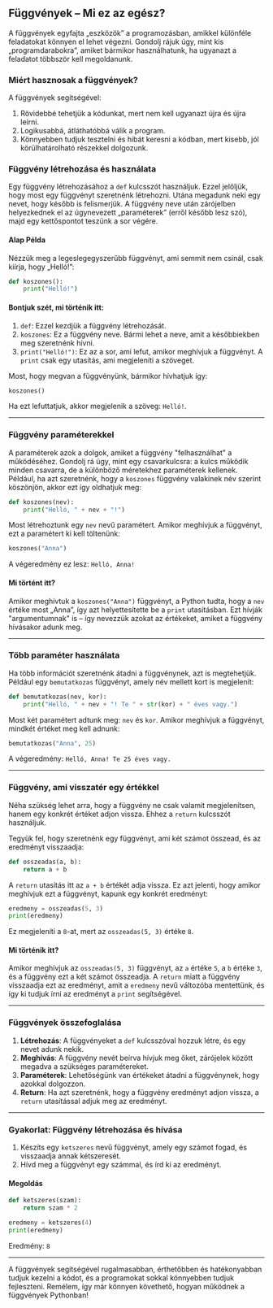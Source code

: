 ## Függvények – Mi ez az egész?

A függvények egyfajta „eszközök” a programozásban, amikkel különféle feladatokat könnyen el lehet végezni. Gondolj rájuk úgy, mint kis „programdarabokra”, amiket bármikor használhatunk, ha ugyanazt a feladatot többször kell megoldanunk.

### Miért hasznosak a függvények?
A függvények segítségével:
1. Rövidebbé tehetjük a kódunkat, mert nem kell ugyanazt újra és újra leírni.
2. Logikusabbá, átláthatóbbá válik a program.
3. Könnyebben tudjuk tesztelni és hibát keresni a kódban, mert kisebb, jól körülhatárolható részekkel dolgozunk.

### Függvény létrehozása és használata
Egy függvény létrehozásához a `def` kulcsszót használjuk. Ezzel jelöljük, hogy most egy függvényt szeretnénk létrehozni. Utána megadunk neki egy nevet, hogy később is felismerjük. A függvény neve után zárójelben helyezkednek el az úgynevezett „paraméterek” (erről később lesz szó), majd egy kettőspontot teszünk a sor végére.

#### Alap Példa
Nézzük meg a legeslegegyszerűbb függvényt, ami semmit nem csinál, csak kiírja, hogy „Helló!”:

```python
def koszones():
    print("Helló!")
```

#### Bontjuk szét, mi történik itt:
1. `def`: Ezzel kezdjük a függvény létrehozását.
2. `koszones`: Ez a függvény neve. Bármi lehet a neve, amit a későbbiekben meg szeretnénk hívni.
3. `print("Helló!")`: Ez az a sor, ami lefut, amikor meghívjuk a függvényt. A `print` csak egy utasítás, ami megjeleníti a szöveget.

Most, hogy megvan a függvényünk, bármikor hívhatjuk így:

```python
koszones()
```

Ha ezt lefuttatjuk, akkor megjelenik a szöveg: `Helló!`.

---

### Függvény paraméterekkel

A paraméterek azok a dolgok, amiket a függvény "felhasználhat" a működéséhez. Gondolj rá úgy, mint egy csavarkulcsra: a kulcs működik minden csavarra, de a különböző méretekhez paraméterek kellenek. Például, ha azt szeretnénk, hogy a `koszones` függvény valakinek név szerint köszönjön, akkor ezt így oldhatjuk meg:

```python
def koszones(nev):
    print("Helló, " + nev + "!")
```

Most létrehoztunk egy `nev` nevű paramétert. Amikor meghívjuk a függvényt, ezt a paramétert ki kell töltenünk:

```python
koszones("Anna")
```

A végeredmény ez lesz: `Helló, Anna!`

#### Mi történt itt?
Amikor meghívtuk a `koszones("Anna")` függvényt, a Python tudta, hogy a `nev` értéke most „Anna”, így azt helyettesítette be a `print` utasításban. Ezt hívják "argumentumnak" is – így nevezzük azokat az értékeket, amiket a függvény hívásakor adunk meg.

---

### Több paraméter használata

Ha több információt szeretnénk átadni a függvénynek, azt is megtehetjük. Például egy `bemutatkozas` függvényt, amely név mellett kort is megjelenít:

```python
def bemutatkozas(nev, kor):
    print("Helló, " + nev + "! Te " + str(kor) + " éves vagy.")
```

Most két paramétert adtunk meg: `nev` és `kor`. Amikor meghívjuk a függvényt, mindkét értéket meg kell adnunk:

```python
bemutatkozas("Anna", 25)
```

A végeredmény: `Helló, Anna! Te 25 éves vagy.`

---

### Függvény, ami visszatér egy értékkel

Néha szükség lehet arra, hogy a függvény ne csak valamit megjelenítsen, hanem egy konkrét értéket adjon vissza. Ehhez a `return` kulcsszót használjuk.

Tegyük fel, hogy szeretnénk egy függvényt, ami két számot összead, és az eredményt visszaadja:

```python
def osszeadas(a, b):
    return a + b
```

A `return` utasítás itt az `a + b` értékét adja vissza. Ez azt jelenti, hogy amikor meghívjuk ezt a függvényt, kapunk egy konkrét eredményt:

```python
eredmeny = osszeadas(5, 3)
print(eredmeny)
```

Ez megjeleníti a `8`-at, mert az `osszeadas(5, 3)` értéke `8`.

#### Mi történik itt?
Amikor meghívjuk az `osszeadas(5, 3)` függvényt, az `a` értéke `5`, a `b` értéke `3`, és a függvény ezt a két számot összeadja. A `return` miatt a függvény visszaadja ezt az eredményt, amit a `eredmeny` nevű változóba mentettünk, és így ki tudjuk írni az eredményt a `print` segítségével.

---

### Függvények összefoglalása

1. **Létrehozás**: A függvényeket a `def` kulcsszóval hozzuk létre, és egy nevet adunk nekik.
2. **Meghívás**: A függvény nevét beírva hívjuk meg őket, zárójelek között megadva a szükséges paramétereket.
3. **Paraméterek**: Lehetőségünk van értékeket átadni a függvénynek, hogy azokkal dolgozzon.
4. **Return**: Ha azt szeretnénk, hogy a függvény eredményt adjon vissza, a `return` utasítással adjuk meg az eredményt.

---

### Gyakorlat: Függvény létrehozása és hívása

1. Készíts egy `ketszeres` nevű függvényt, amely egy számot fogad, és visszaadja annak kétszeresét.
2. Hívd meg a függvényt egy számmal, és írd ki az eredményt.

#### Megoldás

```python
def ketszeres(szam):
    return szam * 2

eredmeny = ketszeres(4)
print(eredmeny)
```

Eredmény: `8`

---

A függvények segítségével rugalmasabban, érthetőbben és hatékonyabban tudjuk kezelni a kódot, és a programokat sokkal könnyebben tudjuk fejleszteni. Remélem, így már könnyen követhető, hogyan működnek a függvények Pythonban!
